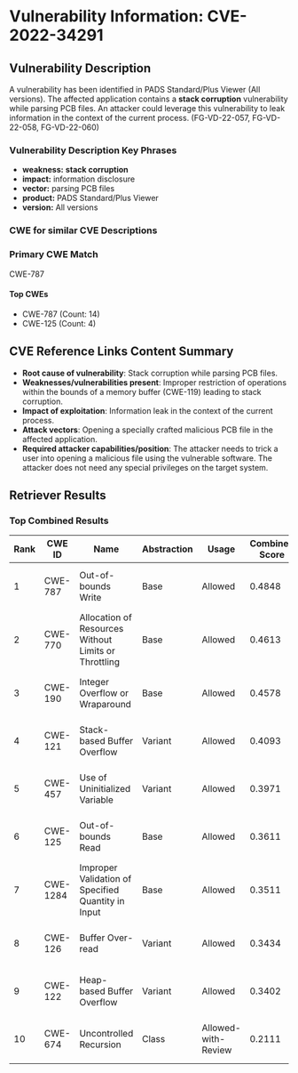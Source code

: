 # Vulnerability Information: CVE-2022-34291

## Vulnerability Description
A vulnerability has been identified in PADS Standard/Plus Viewer (All versions). The affected application contains a **stack corruption** vulnerability while parsing PCB files. An attacker could leverage this vulnerability to leak information in the context of the current process. (FG-VD-22-057, FG-VD-22-058, FG-VD-22-060)

### Vulnerability Description Key Phrases
- **weakness:** **stack corruption**
- **impact:** information disclosure
- **vector:** parsing PCB files
- **product:** PADS Standard/Plus Viewer
- **version:** All versions

### CWE for similar CVE Descriptions
### Primary CWE Match
CWE-787

#### Top CWEs
- CWE-787 (Count: 14)
- CWE-125 (Count: 4)

## CVE Reference Links Content Summary
- **Root cause of vulnerability**: Stack corruption while parsing PCB files.
- **Weaknesses/vulnerabilities present**: Improper restriction of operations within the bounds of a memory buffer (CWE-119) leading to stack corruption.
- **Impact of exploitation**: Information leak in the context of the current process.
- **Attack vectors**: Opening a specially crafted malicious PCB file in the affected application.
- **Required attacker capabilities/position**: The attacker needs to trick a user into opening a malicious file using the vulnerable software. The attacker does not need any special privileges on the target system.

## Retriever Results

### Top Combined Results

| Rank | CWE ID | Name | Abstraction | Usage | Combined Score | Retrievers | Individual Scores |
|------|--------|------|-------------|-------|---------------|------------|-------------------|
| 1 | CWE-787 | Out-of-bounds Write | Base | Allowed | 0.4848 | sparse, graph | sparse: 0.223, graph: 1.000 |
| 2 | CWE-770 | Allocation of Resources Without Limits or Throttling | Base | Allowed | 0.4613 | sparse, graph | sparse: 0.182, graph: 1.000 |
| 3 | CWE-190 | Integer Overflow or Wraparound | Base | Allowed | 0.4578 | sparse, graph | sparse: 0.175, graph: 1.000 |
| 4 | CWE-121 | Stack-based Buffer Overflow | Variant | Allowed | 0.4093 | dense, sparse | dense: 0.581, sparse: 0.267 |
| 5 | CWE-457 | Use of Uninitialized Variable | Variant | Allowed | 0.3971 | sparse, graph | sparse: 0.197, graph: 0.888 |
| 6 | CWE-125 | Out-of-bounds Read | Base | Allowed | 0.3611 | dense, sparse | dense: 0.527, sparse: 0.170 |
| 7 | CWE-1284 | Improper Validation of Specified Quantity in Input | Base | Allowed | 0.3511 | dense, sparse | dense: 0.509, sparse: 0.168 |
| 8 | CWE-126 | Buffer Over-read | Variant | Allowed | 0.3434 | dense, sparse | dense: 0.547, sparse: 0.172 |
| 9 | CWE-122 | Heap-based Buffer Overflow | Variant | Allowed | 0.3402 | dense, sparse | dense: 0.529, sparse: 0.182 |
| 10 | CWE-674 | Uncontrolled Recursion | Class | Allowed-with-Review | 0.2111 | dense, sparse | dense: 0.524, sparse: 0.170 |

